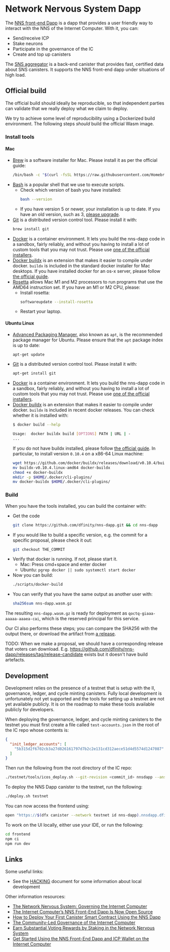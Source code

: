 # Network Nervous System Dapp

The [NNS front-end Dapp](https://nns.internetcomputer.org/) is a dapp that provides a user friendly way to interact with the NNS of the Internet Computer. With it, you can:

- Send/receive ICP
- Stake neurons
- Participate in the governance of the IC
- Create and top up canisters

The [SNS aggregator](https://3r4gx-wqaaa-aaaaq-aaaia-cai.ic0.app/) is a back-end canister that provides fast, certified data about SNS canisters.  It supports the NNS front-end dapp
under situations of high load.

## Official build

The official build should ideally be reproducible, so that independent parties
can validate that we really deploy what we claim to deploy.

We try to achieve some level of reproducibility using a Dockerized build
environment. The following steps _should_ build the official Wasm image.

### Install tools
#### Mac
* [Brew](https://brew.sh/) is a software installer for Mac.  Please install it as per the official guide:
  ```sh
  /bin/bash -c "$(curl -fsSL https://raw.githubusercontent.com/Homebrew/install/HEAD/install.sh)"
  ```
* [Bash](https://www.gnu.org/software/bash/) is a popular shell that we use to execute scripts.
  * Check which version of bash you have installed:
    ```sh
    bash --version
    ```
  * If you have version 5 or newer, your installation is up to date.  If you have an old version, such as 3, [please upgrade](https://itnext.io/upgrading-bash-on-macos-7138bd1066ba).
* [Git](https://git-scm.com/) is a distributed version control tool.  Please install it with:
  ```sh
  brew install git
  ```
* [Docker](https://www.docker.com/) is a container environment.  It lets you build the nns-dapp code in a sandbox, fairly reliably, and without you having to install a lot of custom tools that you may not trust.  Please use [one of the official installers](https://docs.docker.com/get-docker/).
* [Docker buildx](https://github.com/docker/buildx) is an extension that makes it easier to compile under docker.  `buildx` is included in the standard docker installer for Mac desktops.  If you have installed docker for an os-x server, please follow [the official guide](https://docs.docker.com/build/install-buildx/).
* [Rosetta]() allows Mac M1 and M2 processors to run programs that use the AMD64 instruction set.  If you have an M1 or M2 CPU, please:
  * Install rosetta:
    ```sh
    softwareupdate --install-rosetta
    ```
  * Restart your laptop.

#### Ubuntu Linux
* [Advanced Packaging Manager](https://ubuntu.com/server/docs/package-management), also known as `apt`, is the recommended package manager for Ubuntu.  Please ensure that the `apt` package index is up to date:
  ```sh
  apt-get update
  ```
* [Git](https://git-scm.com/) is a distributed version control tool.  Please install it with:
  ```sh
  apt-get install git
  ```
* [Docker](https://www.docker.com/) is a container environment.  It lets you build the nns-dapp code in a sandbox, fairly reliably, and without you having to install a lot of custom tools that you may not trust.  Please use [one of the official installers](https://docs.docker.com/get-docker/).
* [Docker buildx](https://github.com/docker/buildx) is an extension that makes it easier to compile under docker.  `buildx` is included in recent docker releases.  You can check whether it is installed with:
  ```sh
  $ docker build --help

  Usage:  docker buildx build [OPTIONS] PATH | URL | -
  ...
  ```
  If you do not have buildx installed, please follow [the official guide](https://docs.docker.com/build/install-buildx/).  In particular, to install version `0.10.4` on a x86-64 Linux machine:
  ```sh
  wget https://github.com/docker/buildx/releases/download/v0.10.4/buildx-v0.10.4.linux-amd64
  mv buildx-v0.10.4.linux-amd64 docker-buildx
  chmod +x docker-buildx
  mkdir -p $HOME/.docker/cli-plugins/
  mv docker-buildx $HOME/.docker/cli-plugins/
  ```

### Build
When you have the tools installed, you can build the container with:

* Get the code
  ```sh
  git clone https://github.com/dfinity/nns-dapp.git && cd nns-dapp
  ```
* If you would like to build a specific version, e.g. the commit for a specific proposal, please check it out:
  ```sh
  git checkout THE_COMMIT
  ```
* Verify that docker is running.  If not, please start it.
  * Mac: Press cmd+space and enter docker
  * Ubuntu: `pgrep docker || sudo systemctl start docker`
* Now you can build:
  ```sh
  ./scripts/docker-build
  ```
* You can verify that you have the same output as another user with:
  ```sh
  sha256sum nns-dapp.wasm.gz
  ```

The resulting `nns-dapp.wasm.gz` is ready for deployment as
`qoctq-giaaa-aaaaa-aaaea-cai`, which is the reserved principal for this service.

Our CI also performs these steps; you can compare the SHA256 with the output there, or download the artifact from [a release](https://github.com/dfinity/nns-dapp/releases?q=proposal&expanded=true).

TODO: When we make a proposal, we should have a corresponding release that voters can download.  E.g. https://github.com/dfinity/nns-dapp/releases/tag/release-candidate exists but it doesn't have build artefacts.

## Development

Development relies on the presence of a testnet that is setup with the II, governance, ledger, and cycle minting canisters. Fully local development is unfortunately not yet supported and the tools for setting up a testnet are not yet available publicly. It is on the roadmap to make these tools available publicly for developers.

When deploying the governance, ledger, and cycle minting canisters to the testnet you must first create a file called `test-accounts.json` in the root of the IC repo whose contents is:

```json
{
  "init_ledger_accounts": [
    "5b315d2f6702cb3a27d826161797d7b2c2e131cd312aece51d4d5574d1247087"
  ]
}
```

Then run the following from the root directory of the IC repo:

```sh
./testnet/tools/icos_deploy.sh --git-revision <commit_id> nnsdapp --ansible-args "-e @$PWD/test-accounts.json"
```

To deploy the NNS Dapp canister to the testnet, run the following:

```sh
./deploy.sh testnet
```

You can now access the frontend using:

```sh
open "https://$(dfx canister --network testnet id nns-dapp).nnsdapp.dfinity.network"
```

To work on the UI locally, either use your IDE, or run the following:

```sh
cd frontend
npm ci
npm run dev
```

## Links

Some useful links:

- See the [HACKING](/HACKING.md) document for some information about local development

Other information resources:

- [The Network Nervous System: Governing the Internet Computer](https://medium.com/dfinity/the-network-nervous-system-governing-the-internet-computer-1d176605d66a)
- [The Internet Computer’s NNS Front-End Dapp Is Now Open Source](https://medium.com/dfinity/the-internet-computers-nns-front-end-dapp-is-now-open-source-3925edc21c49)
- [How to Deploy Your First Canister Smart Contract Using the NNS Dapp](https://medium.com/dfinity/how-to-deploy-your-first-canister-using-the-nns-dapp-c8b75e01a05b)
- [The Community-Led Governance of the Internet Computer](https://medium.com/dfinity/the-community-led-governance-of-the-internet-computer-b863cd2975ba)
- [Earn Substantial Voting Rewards by Staking in the Network Nervous System](https://medium.com/dfinity/earn-substantial-voting-rewards-by-staking-in-the-network-nervous-system-7eb5cf988182)
- [Get Started Using the NNS Front-End Dapp and ICP Wallet on the Internet Computer](https://medium.com/dfinity/getting-started-on-the-internet-computers-network-nervous-system-app-wallet-61ecf111ea11)
